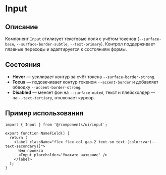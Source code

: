 # Input

## Описание
Компонент `Input` стилизует текстовые поля с учётом токенов (`--surface-base`, `--surface-border-subtle`, `--text-primary`). Контрол поддерживает плавные переходы и адаптируется к состояниям формы.

## Состояния
- **Hover** — усиливает контур за счёт токена `--surface-border-strong`.
- **Focus** — подсвечивает контур токеном `--accent-border` и добавляет обводку `--accent-border-strong`.
- **Disabled** — меняет фон на `--surface-muted`, текст и плейсхолдер — на `--text-tertiary`, отключает курсор.

## Пример использования
```tsx
import { Input } from '@/components/ui/input';

export function NameField() {
  return (
    <label className="flex flex-col gap-2 text-sm text-[color:var(--text-secondary)]">
      Имя проекта
      <Input placeholder="Укажите название" />
    </label>
  );
}
```
